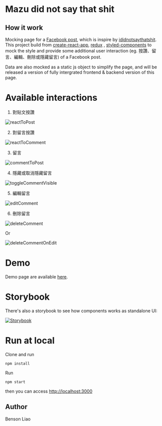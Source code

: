 # Mazu did not say that shit

## How it work

Mocking page for a [Facebook post](https://www.facebook.com/themazhou/posts/307433766601772), which is inspire by [ididnotsaythatshit](https://weichiachang.github.io/ididnotsaythatshit/).
This project build from [create-react-app](https://facebook.github.io/create-react-app/), [redux](https://redux.js.org/) , [styled-components](https://www.styled-components.com/) to mock the style and provide some additional user interaction (eg. 按讚、留言、編輯、刪除或隱藏留言) of a Facebook post.

Data are also mocked as a static js object to simplify the page, and will be released a version of fully intergrated frontend & backend version of this page.

# Available interactions

1. 對貼文按讚

![reactToPost](media/reactToPost.gif)

2. 對留言按讚

![reactToComment](media/reactToComment.gif)

3. 留言

![commentToPost](media/commentToPost.gif)

4. 隱藏或取消隱藏留言

![toggleCommentVisible](media/toggleCommentVisible.gif)

5. 編輯留言

![editComment](media/editComment.gif)

6. 刪除留言

![deleteComment](media/deleteComment.gif)

Or

![deleteCommentOnEdit](media/deleteCommentOnEdit.gif)

# Demo

Demo page are available [here](https://bensonliao.github.io/Mazu-Did-Not-Say-That-Shit).

# Storybook

There's also a storybook to see how components works as standalone UI:

[![Storybook](https://cdn.jsdelivr.net/gh/storybookjs/brand@master/badge/badge-storybook.svg)](https://bensonliao.github.io/Mazu-Did-Not-Say-That-Shit-Storybook)

# Run at local

Clone and run

```
npm install
```

Run

```
npm start
```

then you can access [http://localhost:3000](http://localhost:3000)

## Author

Benson Liao
